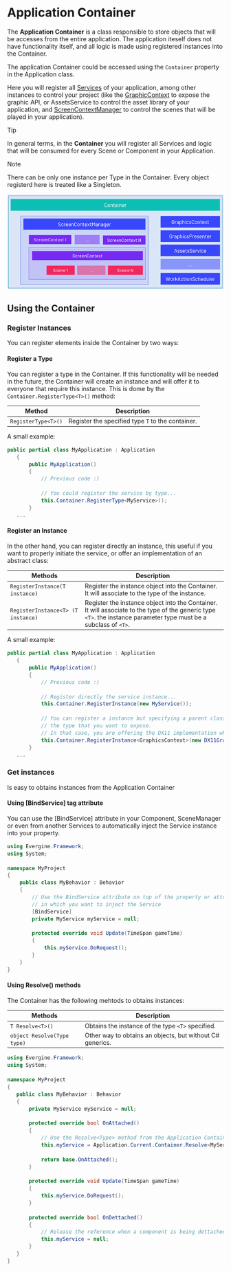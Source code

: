# Application Container

The **Application Container** is a class responsible to store objects that will be accesses from the entire application. The application iteself does not have functionality itself, and all logic is made using registered instances into the Container.

The application Container could be accessed using the `Container` property in the Application class.

Here you will register all [Services](services.md) of your application, among other instances to control your project (like the [GraphicContext](../grphics/../graphics/low_level_api/graphicscontext.md) to expose the graphic API, or AssetsService to control the asset library of your application, and [ScreenContextManager](scenes/using_scenes.md) to control the scenes that will be played in your application).

> [!TIP]
> In general terms, in the **Container** you will register all Services and logic that will be consumed for every Scene or Component in your Application.

> [!NOTE]
> There can be only one instance per Type in the Container. Every object registerd here is treated like a Singleton.

![Application Container](images/application_container.png)

## Using the Container

### Register Instances

You can register elements inside the Container by two ways:

#### Register a Type

You can register a type in the Container. If this functionality will be needed in the future, the Container will create an instance and will offer it to everyone that require this instance. This is dome by the `Container.RegisterType<T>()` method:

| Method | Description |
| --- | --- |
| `RegisterType<T>()` | Register the specified type `T`  to the container. |

A small example:

 ```csharp
 public partial class MyApplication : Application
    {
        public MyApplication()
        {
            // Previous code :)

            // You could register the service by type...
            this.Container.RegisterType<MyService>();
        }
    ...
 ```

#### Register an Instance

In the other hand, you can register directly an instance, this useful if you want to properly initiate the service, or offer an implementation of an abstract class:

| Methods | Description |
| --- | --- |
| `RegisterInstance(T instance)` | Register the instance object into the Container. It will associate to the type of the instance. |
| `RegisterInstance<T> (T instance)` | Register the instance object into the Container. It will associate to the type of the generic type `<T>`. the instance parameter type must be a subclass of `<T>`.  |

A small example:
 ```csharp
 public partial class MyApplication : Application
    {
        public MyApplication()
        {
            // Previous code :)

            // Register directly the service instance...
            this.Container.RegisterInstance(new MyService());

            // You can register a instance but specifying a parent class to indicates
            // the type that you want to expose.
            // In that case, you are offering the DX11 implementation when someone request the GraphicsContext...
            this.Container.RegisterInstance<GraphicsContext>(new DX11GraphicsContext());
        }
    ...
 ```

### Get instances

Is easy to obtains instances from the Application Container

#### Using [BindService] tag attribute

You can use the [BindService] attribute in your Component, SceneManager or even from another Services to automatically inject the Service instance into your property.

```csharp
using Evergine.Framework;
using System;

namespace MyProject
{
    public class MyBehavior : Behavior
    {
        // Use the BindService attribute on top of the property or attribute 
        // in which you want to inject the Service
        [BindService]
        private MyService myService = null;

        protected override void Update(TimeSpan gameTime)
        {
            this.myService.DoRequest();
        }
    }
}
```

#### Using Resolve() methods
The Container has the following mehtods to obtains instances:

| Methods | Description |
| --- | --- |
| `T Resolve<T>()` | Obtains the instance of the type `<T>` specified. |
| `object Resolve(Type type)` | Other way to obtains an objects, but without C# generics.  |


 ```csharp
using Evergine.Framework;
using System;

namespace MyProject
{
    public class MyBehavior : Behavior
    {
        private MyService myService = null;

        protected override bool OnAttached()
        {            
            // Use the Resolve<Type> method from the Application Container....
            this.myService = Application.Current.Container.Resolve<MyService>();

            return base.OnAttached();
        }

        protected override void Update(TimeSpan gameTime)
        {
            this.myService.DoRequest();
        }

        protected override bool OnDettached()
        {
            // Release the reference when a component is being dettached...
            this.myService = null;
        }
    }
}
 ```